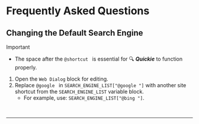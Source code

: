 # Frequently Asked Questions

## Changing the Default Search Engine

> [!IMPORTANT]
>
> - The space after the `@shortcut ` is essential for 🔍 ***Quickie*** to function properly.

1. Open the `Web Dialog` block for editing.
2. Replace `@google ` in `SEARCH_ENGINE_LIST["@google "]` with another site shortcut from the `SEARCH_ENGINE_LIST` variable block.
   - For example, use: `SEARCH_ENGINE_LIST["@bing "]`.

<br>

---

<br>
